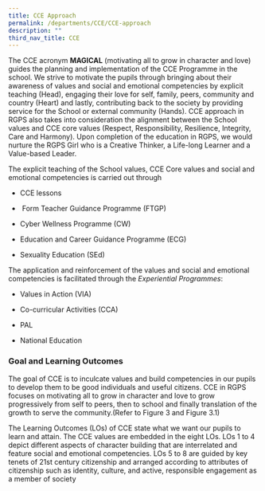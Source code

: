 ```yaml
---
title: CCE Approach
permalink: /departments/CCE/CCE-approach
description: ""
third_nav_title: CCE
---
```

The CCE acronym **MAGICAL** (motivating all to grow in character and love) guides the planning and implementation of the CCE Programme in the school. We strive to motivate the pupils through bringing about their awareness of values and social and emotional competencies by explicit teaching (Head), engaging their love for self, family, peers, community and country (Heart) and lastly, contributing back to the society by providing service for the School or external community (Hands). CCE approach in RGPS also takes into consideration the alignment between the School values and CCE core values (Respect, Responsibility, Resilience, Integrity, Care and Harmony). Upon completion of the education in RGPS, we would nurture the RGPS Girl who is a Creative Thinker, a Life-long Learner and a Value-based Leader.

The explicit teaching of the School values, CCE Core values and social and emotional competencies is carried out through

* CCE lessons

*  Form Teacher Guidance Programme (FTGP)

* Cyber Wellness Programme (CW)

* Education and Career Guidance Programme (ECG)

* Sexuality Education (SEd)

The application and reinforcement of the values and social and emotional competencies is facilitated through the _Experiential Programmes_:

* Values in Action (VIA)

* Co-curricular Activities (CCA)

* PAL

* National Education

### **Goal and Learning Outcomes**


The goal of CCE is to inculcate values and build competencies in our pupils to develop them to be good individuals and useful citizens. CCE in RGPS focuses on motivating all to grow in character and love to grow progressively from self to peers, then to school and finally translation of the growth to serve the community.(Refer to Figure 3 and Figure 3.1)

The Learning Outcomes (LOs) of CCE state what we want our pupils to learn and attain. The CCE values are embedded in the eight LOs. LOs 1 to 4 depict different aspects of character building that are interrelated and feature social and emotional competencies. LOs 5 to 8 are guided by key tenets of 21st century citizenship and arranged according to attributes of citizenship such as identity, culture, and active, responsible engagement as a member of society